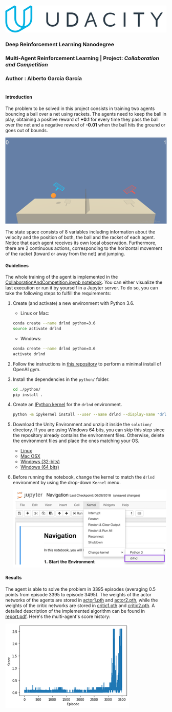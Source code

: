 [//]: # (Image References)

[image1]: resources/640px-Udacity_logo.svg.png
[image2]: resources/tennis.gif
[image3]: resources/config.png
[image4]: resources/training.png


### ![image1]
### Deep Reinforcement Learning Nanodegree
### Multi-Agent Reinforcement Learning | Project: *Collaboration and Competition*
### Author : Alberto García García

#

#### Introduction


The problem to be solved in this project consists in training two agents bouncing a ball over a net using rackets. 
The agents need to keep the ball in play, obtaining a positive reward of **+0.1** for every time they pass the ball over the 
net and a negative reward of **-0.01** when the ball hits the ground or goes out of bounds.

![image2]

The state space consists of 8 variables including information about the
velocity and the position of both, the ball and the racket of each agent. Notice that each agent receives its own local
observation. Furthermore, there are 2 continuous actions, corresponding to the horizontal movement of the racket (toward 
or away from the net) and jumping. 

#### Guidelines

The whole training of the agent is implemented in the [CollaborationAndCompetition.ipynb notebook](solution/CollaborationAndCompetition.ipynb). You can either visualize the last
execution or run it by yourself in a Jupyter server. To do so, you can take the following steps to fulfill the requirements:

1. Create (and activate) a new environment with Python 3.6.

   - Linux or Mac: 
	```bash
	conda create --name drlnd python=3.6
	source activate drlnd
	```
	- Windows: 
	```bash
	conda create --name drlnd python=3.6 
	activate drlnd
	```

2. Follow the instructions in [this repository](https://github.com/openai/gym) to perform a minimal install of 
OpenAI gym.
3. Install the dependencies in the `python/` folder.
   ```bash
   cd ./python/
   pip install .
   ```
4. Create an [IPython kernel](http://ipython.readthedocs.io/en/stable/install/kernel_install.html) for the `drlnd`
environment.  
   ```bash
   python -m ipykernel install --user --name drlnd --display-name "drlnd"
   ```
5. Download the Unity Environment and unzip it inside the `solution/` directory. If you are using Windows 64 bits, you can skip this step since the repository already contains the environment files. Otherwise, delete the environment files and place the ones matching your OS.
	- [Linux](https://s3-us-west-1.amazonaws.com/udacity-drlnd/P3/Tennis/Tennis_Linux.zip)
	- [Mac OSX](https://s3-us-west-1.amazonaws.com/udacity-drlnd/P3/Tennis/Tennis.app.zip)
	- [Windows (32-bits)](https://s3-us-west-1.amazonaws.com/udacity-drlnd/P3/Tennis/Tennis_Windows_x86.zip)
	- [Windows (64 bits)](https://s3-us-west-1.amazonaws.com/udacity-drlnd/P3/Tennis/Tennis_Windows_x86_64.zip)   
6. Before running the notebook, change the kernel to match the `drlnd` environment by using the drop-down `Kernel` menu. 

   ![image3]


#### Results

The agent is able to solve the problem in 3395 episodes (averaging 0.5 points from episode 3395 to episode 3495). The weights 
of the actor networks of the agents are stored in [actor1.pth](solution/actor1.pth) and [actor2.pth](solution/actor2.pth), 
while the weights of the critic networks are stored in [critic1.pth](solution/critic1.pth) and [critic2.pth](solution/critic2.pth). 
A detailed description of the implemented algorithm can be found in [report.pdf](report.pdf). Here's the multi-agent's score history:

![image4]
